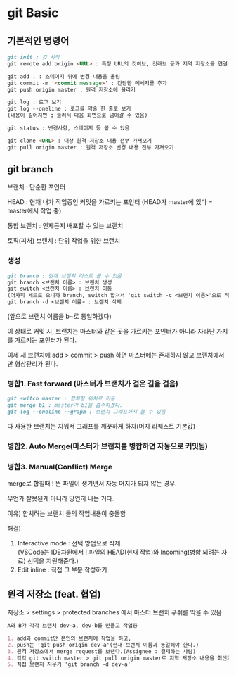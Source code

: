 # git Basic

## 기본적인 명령어

```markdown
git init : 깃 시작
git remote add origin <URL> : 특정 URL의 깃허브, 깃래브 등과 지역 저장소를 연결, origin도 이름임 (origin/master)

git add . : 스테이지 위에 변경 내용을 올림
git commit -m '<commit message>' : 간단한 메세지를 추가
git push origin master : 원격 저장소에 올리기

git log : 로그 보기
git log --oneline : 로그를 약술 한 줄로 보기
(내용이 길어지면 q 눌러서 다음 화면으로 넘어갈 수 있음)

git status : 변경사항, 스테이지 등 볼 수 있음

git clone <URL> : 대상 원격 저장소 내용 전부 가져오기
git pull origin master : 원격 저장소 변경 내용 전부 가져오기
```

## git branch

브랜치 : 단순한 포인터

HEAD : 현재 내가 작업중인 커밋을 가르키는 포인터 (HEAD가 master에 있다 = master에서 작업 중)

통합 브랜치 : 언제든지 배포할 수 있는 브랜치

토픽(피처) 브랜치 : 단위 작업을 위한 브랜치

### 생성

```markdown
git branch : 현재 브랜치 리스트 볼 수 있음
git branch <브랜치 이름> : 브랜치 생성
git switch <브랜치 이름> : 브랜치 이동
(어차피 세트로 오니까 branch, switch 합쳐서 'git switch -c <브랜치 이름>'으로 적을 수 도 있음)
git branch -d <브랜치 이름> : 브랜치 삭제
```

(앞으로 브랜치 이름을 b~로 통일하겠다)

이 상태로 커밋 시, 브랜치는 마스터와 같은 곳을 가르키는 포인터가 아니라 자라난 가지를 가르키는 포인터가 된다.

이제 새 브랜치에 add > commit > push 하면 마스터에는 존재하지 않고 브랜치에서만 형상관리가 된다.

### 병합1. Fast forward (마스터가 브랜치가 걸은 길을 걸음)

```markdown
git switch master : 합쳐질 위치로 이동
git merge b1 : master가 b1을 흡수하겠다.
git log --oneline --graph : 브랜치 그래프까지 볼 수 있음
```

다 사용한 브랜치는 지워서 그래프를 깨끗하게 하자(머지 리퀘스트 기본값)

### 병합2. Auto Merge(마스터가 브랜치를 병합하면 자동으로 커밋됨)

### 병합3. Manual(Conflict) Merge

merge로 합칠때 ! 뜬 파일이 생기면서 자동 머지가 되지 않는 경우.  

무언가 잘못된게 아니라 당연히 나는 거다.  

이유) 합치려는 브랜치 들의 작업내용이 충돌함  

해결)  

1. Interactive mode : 선택 방법으로 삭제  
(VSCode는 IDE차원에서 ! 파일의 HEAD(현재 작업)와 Incoming(병합 되려는 자료) 선택을 지원해준다.)  
2. Edit inline : 직접 그 부분 작성하기

## 원격 저장소 (feat. 협업)

저장소 > settings > protected branches 에서 마스터 브랜치 푸쉬를 막을 수 있음

```markdown
A와 B가 각각 브랜치 dev-a, dev-b를 만들고 작업중

1. add와 commit만 본인의 브랜치에 작업을 하고, 
2. push는 'git push origin dev-a'(현재 브랜치 이름과 동일해야 한다.)
3. 원격 저장소에서 merge request를 보낸다.(Assignee : 결재하는 사람)
4. 각각 git switch master > git pull origin master로 지역 저장소 내용을 최신화한다.
5. 직접 브랜치 지우기 'git branch -d dev-a'
```
